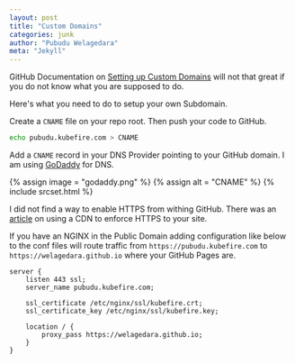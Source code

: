 ```yaml
---
layout: post
title: "Custom Domains"
categories: junk
author: "Pubudu Welagedara"
meta: "Jekyll"
---
```


GitHub Documentation on [Setting up Custom Domains][custom-subdomain] will not that great if you do not know what you are supposed to do.

Here's what you need to do to setup your own Subdomain.

Create a `CNAME` file on your repo root. Then push your code to GitHub.

```bash
echo pubudu.kubefire.com > CNAME
```

Add a `CNAME` record in your DNS Provider pointing to your GitHub domain. I am using [GoDaddy][godaddy] for DNS.

{% assign image = "godaddy.png" %}
{% assign alt = "CNAME" %}
{% include srcset.html %}

I did not find a way to enable HTTPS from withing GitHub. There was an [article][cdn] on using a CDN to enforce HTTPS to your site.

If you have an NGINX in the Public Domain adding configuration like below to the conf files will route traffic from `https://pubudu.kubefire.com` to `https://welagedara.github.io` where your GitHub Pages are.

```
server {
    listen 443 ssl;
    server_name pubudu.kubefire.com;

    ssl_certificate /etc/nginx/ssl/kubefire.crt;
    ssl_certificate_key /etc/nginx/ssl/kubefire.key;

    location / {
        proxy_pass https://welagedara.github.io;       
    }
}
```

[custom-subdomain]: https://help.github.com/articles/setting-up-a-custom-subdomain/
[godaddy]: https://www.godaddy.com/
[cdn]: https://gist.github.com/cvan/8630f847f579f90e0c014dc5199c337b


